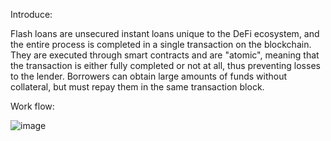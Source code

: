 Introduce:

Flash loans are unsecured instant loans unique to the DeFi ecosystem, and the entire process is completed in a single transaction on the blockchain. They are executed through smart contracts and are "atomic", meaning that the transaction is either fully completed or not at all, thus preventing losses to the lender. Borrowers can obtain large amounts of funds without collateral, but must repay them in the same transaction block.

Work flow:

![image](https://github.com/user-attachments/assets/9155881d-8933-4313-aa89-0d32e3a4f8bb)
